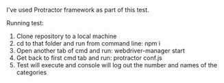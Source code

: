 I've used Protractor framework as part of this test.

Running test:
1. Clone repository to a local machine
2. cd to that folder and run from command line: npm i
3. Open another tab of cmd and run: webdriver-manager start
4. Get back to first cmd tab and run: protractor conf.js
5. Test will execute and console will log out the number and names of the categories
